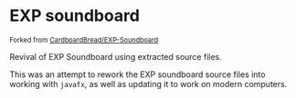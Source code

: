 # EXP soundboard

<sup>Forked from <a href="https://github.com/CardboardBread/EXP-soundboard">CardboardBread/EXP-Soundboard</a></sup>

Revival of EXP Soundboard using extracted source files.

This was an attempt to rework the EXP soundboard source files into working with `javafx`, as well as updating it to work on modern computers.
